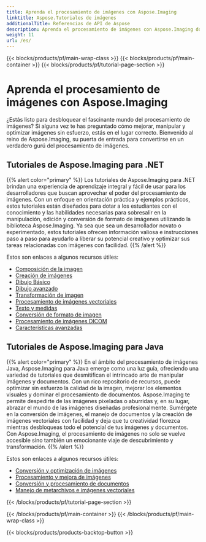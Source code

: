 ```yaml
---
title: Aprenda el procesamiento de imágenes con Aspose.Imaging
linktitle: Aspose.Tutoriales de imágenes
additionalTitle: Referencias de API de Aspose
description: Aprenda el procesamiento de imágenes con Aspose.Imaging domine el arte de la manipulación y mejora de imágenes con Aspose.Imaging. Sumérgete en el mundo del procesamiento de imágenes avanzado hoy.
weight: 11
url: /es/
---
```


{{< blocks/products/pf/main-wrap-class >}}
{{< blocks/products/pf/main-container >}}
{{< blocks/products/pf/tutorial-page-section >}}

# Aprenda el procesamiento de imágenes con Aspose.Imaging


¿Estás listo para desbloquear el fascinante mundo del procesamiento de imágenes? Si alguna vez te has preguntado cómo mejorar, manipular y optimizar imágenes sin esfuerzo, estás en el lugar correcto. Bienvenido al reino de Aspose.Imaging, su puerta de entrada para convertirse en un verdadero gurú del procesamiento de imágenes.

## Tutoriales de Aspose.Imaging para .NET
{{% alert color="primary" %}}
Los tutoriales de Aspose.Imaging para .NET brindan una experiencia de aprendizaje integral y fácil de usar para los desarrolladores que buscan aprovechar el poder del procesamiento de imágenes. Con un enfoque en orientación práctica y ejemplos prácticos, estos tutoriales están diseñados para dotar a los estudiantes con el conocimiento y las habilidades necesarias para sobresalir en la manipulación, edición y conversión de formato de imágenes utilizando la biblioteca Aspose.Imaging. Ya sea que sea un desarrollador novato o experimentado, estos tutoriales ofrecen información valiosa e instrucciones paso a paso para ayudarlo a liberar su potencial creativo y optimizar sus tareas relacionadas con imágenes con facilidad.
{{% /alert %}}

Estos son enlaces a algunos recursos útiles:
 
- [Composición de la imagen](./net/image-composition/)
- [Creación de imágenes](./net/image-creation/)
- [Dibujo Básico](./net/basic-drawing/)
- [Dibujo avanzado](./net/advanced-drawing/)
- [Transformación de imagen](./net/image-transformation/)
- [Procesamiento de imágenes vectoriales](./net/vector-image-processing/)
- [Texto y medidas](./net/text-and-measurements/)
- [Conversión de formato de imagen](./net/image-format-conversion/)
- [Procesamiento de imágenes DICOM](./net/dicom-image-processing/)
- [Características avanzadas](./net/advanced-features/)


## Tutoriales de Aspose.Imaging para Java
{{% alert color="primary" %}}
En el ámbito del procesamiento de imágenes Java, Aspose.Imaging para Java emerge como una luz guía, ofreciendo una variedad de tutoriales que desmitifican el intrincado arte de manipular imágenes y documentos. Con un rico repositorio de recursos, puede optimizar sin esfuerzo la calidad de la imagen, mejorar los elementos visuales y dominar el procesamiento de documentos. Aspose.Imaging te permite despedirte de las imágenes pixeladas o aburridas y, en su lugar, abrazar el mundo de las imágenes diseñadas profesionalmente. Sumérgete en la conversión de imágenes, el manejo de documentos y la creación de imágenes vectoriales con facilidad y deja que tu creatividad florezca mientras desbloqueas todo el potencial de tus imágenes y documentos. Con Aspose.Imaging, el procesamiento de imágenes no solo se vuelve accesible sino también un emocionante viaje de descubrimiento y transformación.
{{% /alert %}}

Estos son enlaces a algunos recursos útiles:
 
- [Conversión y optimización de imágenes](./java/image-conversion-and-optimization/)
- [Procesamiento y mejora de imágenes](./java/image-processing-and-enhancement/)
- [Conversión y procesamiento de documentos](./java/document-conversion-and-processing/)
- [Manejo de metarchivos e imágenes vectoriales](./java/metafile-and-vector-image-handling/)


{{< /blocks/products/pf/tutorial-page-section >}}

{{< /blocks/products/pf/main-container >}}
{{< /blocks/products/pf/main-wrap-class >}}

{{< blocks/products/products-backtop-button >}}
